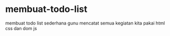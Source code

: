 # membuat-todo-list
membuat todo list sederhana gunu mencatat semua kegiatan kita pakai html css dan dom js
